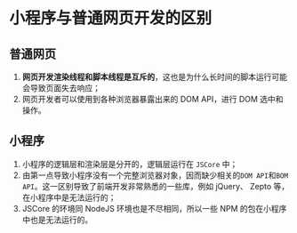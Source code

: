 # 小程序与普通网页开发的区别

## 普通网页

1. **网页开发渲染线程和脚本线程是互斥的**，这也是为什么长时间的脚本运行可能会导致页面失去响应；
2. 网页开发者可以使用到各种浏览器暴露出来的 DOM API，进行 DOM 选中和操作。

## 小程序

1. 小程序的逻辑层和渲染层是分开的，逻辑层运行在 `JSCore` 中；
2. 由第一点导致小程序没有一个完整浏览器对象，因而缺少相关的`DOM API`和`BOM API`。这一区别导致了前端开发非常熟悉的一些库，例如 jQuery、 Zepto 等，在小程序中是无法运行的；
3. JSCore 的环境同 NodeJS 环境也是不尽相同，所以一些 NPM 的包在小程序中也是无法运行的。
